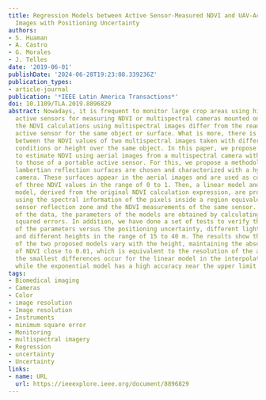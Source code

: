```yaml
---
title: Regression Models between Active Sensor-Measured NDVI and UAV-Acquired Multispectral
  Images with Positioning Uncertainty
authors:
- S. Huaman
- A. Castro
- G. Morales
- J. Telles
date: '2019-06-01'
publishDate: '2024-06-28T19:23:08.339236Z'
publication_types:
- article-journal
publication: '*IEEE Latin America Transactions*'
doi: 10.1109/TLA.2019.8896829
abstract: Nowadays, it is frequent to monitor large crop areas using high-precision
  active sensors for measuring NDVI or multispectral cameras mounted on UAVs. However,
  the NDVI calculations using multispectral images differ from the readings of an
  active sensor for the same object or surface. What is more, there is a difference
  between the NDVI values of two multispectral images taken with different lighting
  conditions or height over the same object. In this paper, we propose new models
  to estimate NDVI using aerial images from a multispectral camera with values comparable
  to those of a portable active sensor. For this, we propose a methodology where three
  lambertian reflection surfaces are chosen and characterized with a hyperspectral
  camera. These surfaces appear in the aerial images and are used as control points
  of three NDVI values in the range of 0 to 1. Then, a linear model and an exponential
  model, derived from the original NDVI calculation expression, are proposed and evaluated,
  using the spectral information of the pixels inside a region equivalent to the active
  sensor reflection zone and the NDVI measurements of the same sensor. After the conditioning
  of the data, the parameters of the models are obtained by calculating the minimum
  squared errors. In addition, we have done a set of tests to verify the variations
  of the parameters versus the positioning uncertainty, different lighting conditions
  and different heights in the range of 15 to 40 m. The results show that the parameters
  of the two proposed models vary with the height, maintaining the absolute differences
  of NDVI close to 0.01, which is equivalent to the resolution of the active sensor;
  the smallest differences occur for the linear model in the interpolation interval,
  while the exponential model has a high accuracy near the upper limit of NDVI.
tags:
- Biomedical imaging
- Cameras
- Color
- image resolution
- Image resolution
- Instruments
- minimum square error
- Monitoring
- multispectral imagery
- Regression
- uncertainty
- Uncertainty
links:
- name: URL
  url: https://ieeexplore.ieee.org/document/8896829
---
```

